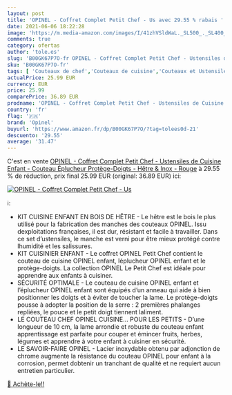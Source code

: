 ```yaml
---
layout: post
title: 'OPINEL - Coffret Complet Petit Chef - Us avec 29.55 % rabais '
date: 2021-06-06 18:22:28
image: 'https://m.media-amazon.com/images/I/41zhVSldWaL._SL500_._SL400_.jpg'
comments: true
category: ofertas
author: 'tole.es'
slug: 'B00GK67P7O-fr OPINEL - Coffret Complet Petit Chef - Ustensiles de...'
sku: 'B00GK67P7O-fr'
tags: [ 'Couteaux de chef','Couteaux de cuisine','Couteaux et Ustensiles de Cuisine','Cuisine','Cuisine et Maison','Jeux dimitation, déguisements et accessoires','Jeux et Jouets','Jeux et jouets','opinel', ]
actualPrice: 25.99 EUR
currency: EUR
price: 25.99
comparePrice: 36.89 EUR
prodname: 'OPINEL - Coffret Complet Petit Chef - Ustensiles de Cuisine Enfant - Couteau  Éplucheur  Protège-Doigts - Hêtre & Inox - Rouge'
country: 'fr'
flag: '🇫🇷'
brand: 'Opinel'
buyurl: 'https://www.amazon.fr/dp/B00GK67P7O/?tag=tolees0d-21'
descuento: '29.55'
average: '31.47'
---
```


C'est en vente [OPINEL - Coffret Complet Petit Chef - Ustensiles de Cuisine Enfant - Couteau  Éplucheur  Protège-Doigts - Hêtre & Inox - Rouge](https://www.amazon.fr/dp/B00GK67P7O/?tag=tolees0d-21)  à  29.55 % de réduction, prix final  25.99 EUR (original: 36.89 EUR) ici:

[![OPINEL - Coffret Complet Petit Chef - Us](https://m.media-amazon.com/images/I/41zhVSldWaL._SL500_._SL400_.jpg)](https://www.amazon.fr/dp/B00GK67P7O/?tag=tolees0d-21)

ℹ️:

- KIT CUISINE ENFANT EN BOIS DE HÊTRE - Le hêtre est le bois le plus utilisé pour la fabrication des manches des couteaux OPINEL. Issu dexploitations françaises, il est dur, résistant et facile à travailler. Dans ce set d’ustensiles, le manche est verni pour être mieux protégé contre lhumidité et les salissures.
- KIT CUISINIER ENFANT - Le coffret OPINEL Petit Chef contient le couteau de cuisine OPINEL enfant, léplucheur OPINEL enfant et le protège-doigts. La collection OPINEL Le Petit Chef est idéale pour apprendre aux enfants à cuisiner.
- SÉCURITÉ OPTIMALE - Le couteau de cuisine OPINEL enfant et l’éplucheur OPINEL enfant sont équipés d’un anneau qui aide à bien positionner les doigts et à éviter de toucher la lame. Le protège-doigts pousse à adopter la position de la serre : 2 premières phalanges repliées, le pouce et le petit doigt tiennent laliment.
- LE COUTEAU CHEF OPINEL CUISINE… POUR LES PETITS - D’une longueur de 10 cm, la lame arrondie et robuste du couteau enfant apprentissage est parfaite pour couper et émincer fruits, herbes, légumes et apprendre à votre enfant à cuisiner en sécurité.
- LE SAVOIR-FAIRE OPINEL - Lacier inoxydable obtenu par adjonction de chrome augmente la résistance du couteau OPINEL pour enfant à la corrosion, permet dobtenir un tranchant de qualité et ne requiert aucun entretien particulier.

[🛒 Achète-le!!](https://www.amazon.fr/dp/B00GK67P7O/?tag=tolees0d-21)
